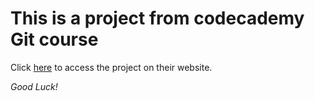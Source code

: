 This is a project from codecademy Git course
============================================

Click [here](https://www.codecademy.com/courses/learn-git/projects/f1-excursion) to access the project on their website.

*Good Luck!* 

